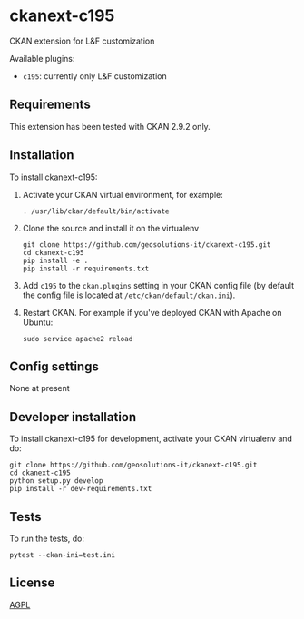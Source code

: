 # ckanext-c195

CKAN extension for L&F customization

Available plugins:
- `c195`: currently only L&F customization 


## Requirements

This extension has been tested with CKAN 2.9.2 only.

## Installation

To install ckanext-c195:

1. Activate your CKAN virtual environment, for example:

       . /usr/lib/ckan/default/bin/activate

2. Clone the source and install it on the virtualenv

       git clone https://github.com/geosolutions-it/ckanext-c195.git
       cd ckanext-c195
       pip install -e .
       pip install -r requirements.txt

3. Add `c195` to the `ckan.plugins` setting in your CKAN
   config file (by default the config file is located at
   `/etc/ckan/default/ckan.ini`).

4. Restart CKAN. For example if you've deployed CKAN with Apache on Ubuntu:

       sudo service apache2 reload


## Config settings

None at present

## Developer installation

To install ckanext-c195 for development, activate your CKAN virtualenv and
do:

    git clone https://github.com/geosolutions-it/ckanext-c195.git
    cd ckanext-c195
    python setup.py develop
    pip install -r dev-requirements.txt


## Tests

To run the tests, do:

    pytest --ckan-ini=test.ini

## License

[AGPL](https://www.gnu.org/licenses/agpl-3.0.en.html)
